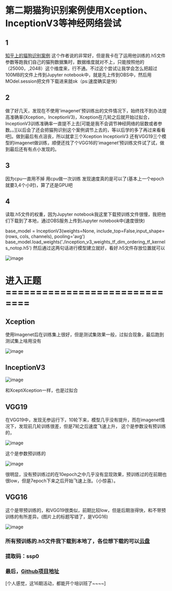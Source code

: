 # 第二期猫狗识别案例使用Xception、InceptionV3等神经网络尝试
## 1
[知乎上的猫狗识别案例](https://zhuanlan.zhihu.com/p/25978105) 这个作者说的非常好，但是我卡在了运用他训练的.h5文件参数等跑我们自己的猫狗数据集时，数据维度就对不上，只能按照他的（25000，,2048）这个维度来，行不通。不过这个尝试让我学会怎么把超过100MB的文件上传到Jupyter notebook中，就是先上传到OBS中，然后用MOdel.session把文件下载进来就ok（ps:速度确实是快）

## 2
做了好几天，发现在不使用'imagenet'预训练出的文件情况下，始终找不到办法提高准确率(Xception，InceptionV3)，Xception在几轮之后就开始过拟合，InceptionV3训练准确率一直提不上去[可能是我不会调节神经网络的层数或者参数。。][以后会了还会把猫狗识别这个案例调节上去的，等以后学的多了再过来看看吧]。做到最后有点沮丧，所以就拿三个Xception InceptionV3 还有VGG19三个模型的imagenet做训练，顺便还找了个VGG16的'imagenet’预训练文件试了试，做到最后还有有点小发现的。

## 3
因为cpu一直用不掉  用cpu做一次训练 发现速度真的是可以了(基本上一个epoch就要3,4个小时)，算了还是GPU吧

## 4
读取.h5文件的权重，因为Jupyter notebook我这里下载预训练文件很慢，我把他们下载到了本地，通过OBS服务上传到Jupyter notebook中(速度很快)

base_model = InceptionV3(weights=None, include_top=False,input_shape=(rows, cols, channels), pooling='avg')
base_model.load_weights('./inception_v3_weights_tf_dim_ordering_tf_kernels_notop.h5')
然后通过这两句话进行模型建立就好，看好.h5文件存放位置就可以

![image](https://user-images.githubusercontent.com/50792908/67177829-cf819a00-f402-11e9-9161-701f2b269bbd.png)


#  进入正题==============================

## Xception

使用Imagenet后在训练集上很好，但是测试集效果一般，过拟合现象，最后跑到测试集上啥用没有

![image](https://user-images.githubusercontent.com/50792908/67162047-0b7d1680-f393-11e9-909a-7764836fab21.png)

## InceptionV3
![image](https://user-images.githubusercontent.com/50792908/67162098-8e9e6c80-f393-11e9-9331-8d01ead2d2b9.png)

和XceptiXception一样，也是过拟合

## VGG19
在VGG19中，发现无参运行下，10轮下来，模型几乎没有提升，而在imagenet情况下，发现前几轮训练很差，但是7轮之后速度飞速上升，
这个是参数没有预训练的，

![image](https://user-images.githubusercontent.com/50792908/67162055-23549a80-f393-11e9-85d6-11fae57aba61.png)

这个是参数预训练的

![image](https://user-images.githubusercontent.com/50792908/67162065-35ced400-f393-11e9-9fad-0c0a4527983a.png)

很明显，没有预训练过的在10epoch之中几乎没有显现效果，预训练过的在前期也很low，但是7epoch下来之后开始飞速上涨。（小惊喜）。

## VGG16
这个是带预训练的，和VGG19很类似，前期比较low，但是后期涨得快，和不带预训练的有所差异。(图片上的标题写错了，是VGG16)

![image](https://user-images.githubusercontent.com/50792908/67162132-d0c7ae00-f393-11e9-8a2a-be2f586bbe75.png)

### 所有预训练的.h5文件我下载到本地了，各位想下载的可以[云盘](https://pan.baidu.com/s/1rcRwW46F2zYdpj9pj1CKnA&shfl=sharepset)
### 提取码：ssp0 

### 最后，[Github项目地址](https://github.com/JUSxuaxuan/cat_dog/blob/master/%E7%AC%AC%E4%BA%8C%E6%9C%9F%E6%89%A9%E5%B1%95%E7%8C%AB%E7%8B%97%E8%AF%86%E5%88%AB.ipynb)

[个人感觉，这16期活动，都能开个培训班了~~~~]

